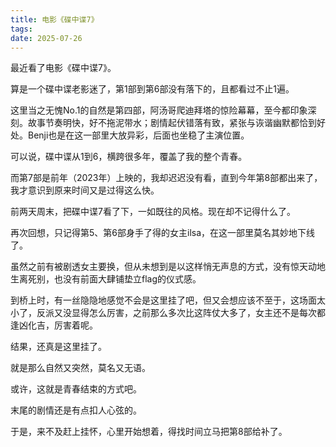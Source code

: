 ```yaml
---
title: 电影《碟中谍7》 
tags:
date: 2025-07-26
---
```


最近看了电影《碟中谍7》。

算是一个碟中谍老影迷了，第1部到第6部没有落下的，且都看过不止1遍。

这里当之无愧No.1的自然是第四部，阿汤哥爬迪拜塔的惊险幕幕，至今都印象深刻。故事节奏明快，好不拖泥带水；剧情起伏错落有致，紧张与诙谐幽默都恰到好处。Benji也是在这一部里大放异彩，后面也坐稳了主演位置。

可以说，碟中谍从1到6，横跨很多年，覆盖了我的整个青春。

而第7部是前年（2023年）上映的，我却迟迟没有看，直到今年第8部都出来了，我才意识到原来时间又是过得这么快。

前两天周末，把碟中谍7看了下，一如既往的风格。现在却不记得什么了。

再次回想，只记得第5、第6部身手了得的女主ilsa，在这一部里莫名其妙地下线了。

虽然之前有被剧透女主要换，但从未想到是以这样悄无声息的方式，没有惊天动地生离死别，也没有前面大肆铺垫立flag的仪式感。

到桥上时，有一丝隐隐地感觉不会是这里挂了吧，但又会想应该不至于，这场面太小了，反派又没显得怎么厉害，之前那么多次比这阵仗大多了，女主还不是每次都逢凶化吉，厉害着呢。

结果，还真是这里挂了。

就是那么自然又突然，莫名又无语。

或许，这就是青春结束的方式吧。

末尾的剧情还是有点扣人心弦的。

于是，来不及赶上挂怀，心里开始想着，得找时间立马把第8部给补了。